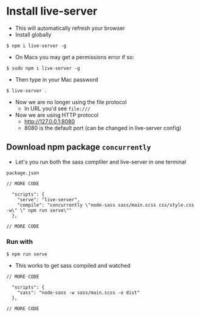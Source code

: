 # Install live-server
* This will automatically refresh your browser
* Install globally

`$ npm i live-server -g`

* On Macs you may get a permissions error if so:

`$ sudo npm i live-server -g`

* Then type in your Mac password

`$ live-server .`

* Now we are no longer using the file protocol
    - In URL you'd see `file:///`
* Now we are using HTTP protocol
    - http://127.0.0.1:8080
    - 8080 is the default port (can be changed in live-server config)

## Download npm package `concurrently`
* Let's you run both the sass compliler and live-server in one terminal

`package.json`

```
// MORE CODE

  "scripts": {
    "serve": "live-server",
    "compile": "concurrently \"node-sass sass/main.scss css/style.css -w\" \" npm run serve\""
  },

// MORE CODE
```

### Run with
`$ npm run serve`

* This works to get sass compiled and watched

```
// MORE CODE

  "scripts": {
    "sass": "node-sass -w sass/main.scss -o dist"
  },

// MORE CODE
```


